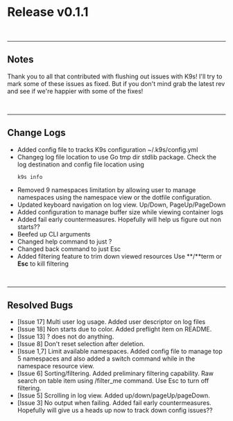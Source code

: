 # Release v0.1.1

<br/>

---
## Notes

Thank you to all that contributed with flushing out issues with K9s! I'll try
to mark some of these issues as fixed. But if you don't mind grab the latest
rev and see if we're happier with some of the fixes!

<br/>

---
## Change Logs

+ Added config file to tracks K9s configuration ~/.k9s/config.yml
+ Changeg log file location to use Go tmp dir stdlib package.
  Check the log destination and config file location using
    ```shell
    k9s info
    ```
+ Removed 9 namespaces limitation by allowing user to manage namespaces using
  the namespace view or the dotfile configuration.
+ Updated keyboard navigation on log view. Up/Down, PageUp/PageDown
+ Added configuration to manage buffer size while viewing container logs
+ Added fail early countermeasures. Hopefully will help us figure out non starts??
+ Beefed up CLI arguments
+ Changed help command to just ?
+ Changed back command to just Esc
+ Added filtering feature to trim down viewed resources
  Use **/**term or **Esc** to kill filtering

<br/>

---
## Resolved Bugs

+ [Issue 17] Multi user log usage. Added user descriptor on log files
+ [Issue 18] Non starts due to color. Added preflight item on README.
+ [Issue 13] ? does not do anything.
+ [Issue 8] Don't reset selection after deletion.
+ [Issue 1,7] Limit available namespaces. Added config file to manage top 5 namespaces
  and also added a switch command while in the namespace resource view.
+ [Issue 6] Sorting/filtering. Added preliminary filtering capability. Raw search
  on table item using /filter_me command. Use Esc to turn off filtering.
+ [Issue 5] Scrolling in log view. Added up/down/pageUp/pageDown.
+ [Issue 3] No output when failing. Added fail early countermeasures. Hopefully
  will give us a heads up now to track down config issues??
